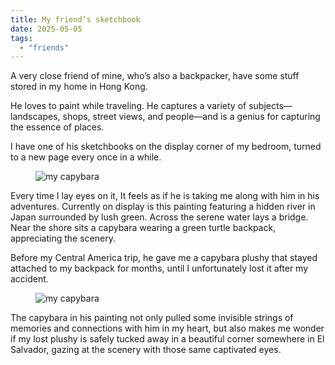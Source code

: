 ```yaml
---
title: My friend’s sketchbook
date: 2025-05-05
tags:
  - "friends"
---
```


A very close friend of mine, who’s also a backpacker, have some stuff stored in my home in Hong Kong.

He loves to paint while traveling. He captures a variety of subjects—landscapes, shops, street views, and people—and is a genius for capturing the essence of places.

I have one of his sketchbooks on the display corner of my bedroom, turned to a new page every once in a while.
<figure>
  <img
    src="sketchbook.png"
    alt="my capybara" />
</figure>

Every time I lay eyes on it, It feels as if he is taking me along with him in his adventures.
Currently on display is this painting featuring a hidden river in Japan surrounded by lush green. Across the serene water lays a bridge. Near the shore sits a capybara wearing a green turtle backpack, appreciating the scenery.

Before my Central America trip, he gave me a capybara plushy that stayed attached to my backpack for months, until I unfortunately lost it after my accident.
<figure>
  <img
    src="pack.jpeg"
    alt="my capybara" />
</figure>


The capybara in his painting not only pulled some invisible strings of memories and connections with him in my heart, but also makes me wonder if my lost plushy is safely tucked away in a beautiful corner somewhere in El Salvador, gazing at the scenery with those same captivated eyes.
